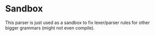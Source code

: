 # Sandbox

This parser is just used as a sandbox to fix lexer/parser rules for other bigger grammars (might not even compile).
